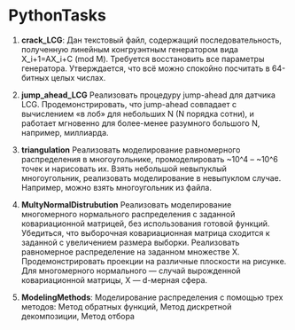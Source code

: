# PythonTasks

1. **crack_LCG**: Дан текстовый файл, содержащий последовательность, полученную линейным конгруэнтным генератором вида X_i+1=AX_i+C (mod M). Требуется восстановить все параметры генератора. Утверждается, что всё можно спокойно посчитать в 64-битных целых числах.

2. **jump_ahead_LCG** Реализовать процедуру jump-ahead для датчика LCG. Продемонстрировать, что jump-ahead совпадает с вычислением «в лоб» для небольших N (N порядка сотни), и работает мгновенно для более-менее разумного большого N, например, миллиарда.

3. **triangulation** Реализовать моделирование равномерного распределения в многоугольнике, промоделировать ~10^4 – ~10^6 точек и нарисовать их. Взять небольшой невыпуклый многоугольник, реализовать моделирование в невыпуклом случае. Например, можно взять многоугольник из файла.

4. **MultyNormalDistrubution** Реализовать моделирование многомерного нормального распределения с заданной ковариационной матрицей, без использования готовой функций. Убедиться, что выборочная ковариационная матрица сходится к заданной с увеличением размера выборки. Реализовать равномерное распределение на заданном множестве X. Продемонстрировать проекции на различные плоскости на рисунке. Для многомерного нормального — случай вырожденной ковариационной матрицы, X — d-мерная сфера.

5. **ModelingMethods**: Моделирование распределения с помощью трех методов: Метод обратных функций, Метод дискретной декомпозиции, Метод отбора
